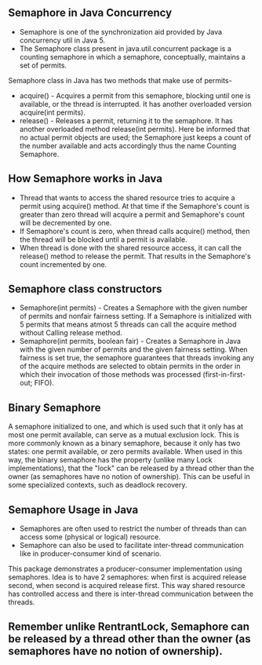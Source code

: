 ## Semaphore in Java Concurrency
* Semaphore is one of the synchronization aid provided by Java concurrency util in Java 5.
* The Semaphore class present in java.util.concurrent package is a counting semaphore in which a semaphore, conceptually, maintains a set of permits.

Semaphore class in Java has two methods that make use of permits-
* acquire() - Acquires a permit from this semaphore, blocking until one is available, or the thread is interrupted. It has another overloaded version acquire(int permits).
* release() - Releases a permit, returning it to the semaphore. It has another overloaded method release(int permits).
Here be informed that no actual permit objects are used; the Semaphore just keeps a count of the number available and acts accordingly thus the name Counting Semaphore.

## How Semaphore works in Java
* Thread that wants to access the shared resource tries to acquire a permit using acquire() method. At that time if the Semaphore's count is greater than zero thread will acquire a permit and Semaphore's count will be decremented by one.
* If Semaphore's count is zero, when thread calls acquire() method, then the thread will be blocked until a permit is available.
* When thread is done with the shared resource access, it can call the release() method to release the permit. That results in the Semaphore's count incremented by one.

## Semaphore class constructors

* Semaphore(int permits) - Creates a Semaphore with the given number of permits and nonfair fairness setting.
If a Semaphore is initialized with 5 permits that means atmost 5 threads can call the acquire method without Calling release method.
* Semaphore(int permits, boolean fair) - Creates a Semaphore in Java with the given number of permits and the given fairness setting.
When fairness is set true, the semaphore guarantees that threads invoking any of the acquire methods are selected to obtain permits in the order in which their invocation of those methods was processed (first-in-first-out; FIFO).

## Binary Semaphore
A semaphore initialized to one, and which is used such that it only has at most one permit available, can serve as a mutual exclusion lock. This is more commonly known as a binary semaphore, because it only has two states: one permit available, or zero permits available. When used in this way, the binary semaphore has the property (unlike many Lock implementations), that the "lock" can be released by a thread other than the owner (as semaphores have no notion of ownership). This can be useful in some specialized contexts, such as deadlock recovery.

## Semaphore Usage in Java
* Semaphores are often used to restrict the number of threads than can access some (physical or logical) resource.
* Semaphore can also be used to facilitate inter-thread communication like in producer-consumer kind of scenario.

This package demonstrates a producer-consumer implementation using semaphores. Idea is to have 2 semaphores: when first is acquired release second, when second is acquired release first. This way shared resource has controlled access and there is inter-thread communication between the threads.

## Remember unlike RentrantLock, Semaphore can be released by a thread other than the owner (as semaphores have no notion of ownership).
